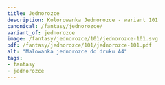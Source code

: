 ```yaml
---
title: Jednorozce
description: Kolorowanka Jednorozce - wariant 101
canonical: /fantasy/jednorozce/
variant_of: jednorozce
image: /fantasy/jednorozce/101/jednorozce-101.svg
pdf: /fantasy/jednorozce/101/jednorozce-101.pdf
alt: "Malowanka jednorozce do druku A4"
tags:
- fantasy
- jednorozce
---
```

